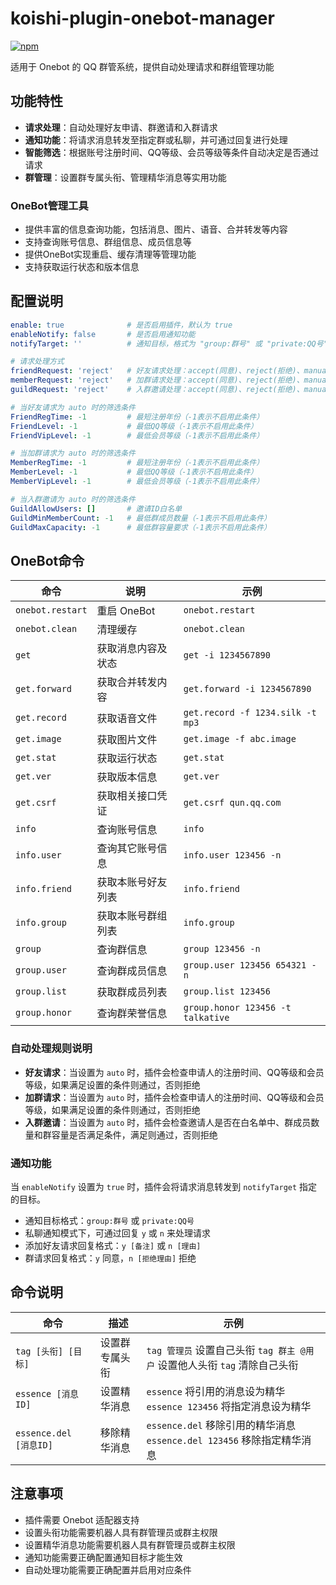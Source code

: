 # koishi-plugin-onebot-manager

[![npm](https://img.shields.io/npm/v/koishi-plugin-onebot-manager?style=flat-square)](https://www.npmjs.com/package/koishi-plugin-onebot-manager)

适用于 Onebot 的 QQ 群管系统，提供自动处理请求和群组管理功能

## 功能特性

- **请求处理**：自动处理好友申请、群邀请和入群请求
- **通知功能**：将请求消息转发至指定群或私聊，并可通过回复进行处理
- **智能筛选**：根据账号注册时间、QQ等级、会员等级等条件自动决定是否通过请求
- **群管理**：设置群专属头衔、管理精华消息等实用功能

### OneBot管理工具

- 提供丰富的信息查询功能，包括消息、图片、语音、合并转发等内容
- 支持查询账号信息、群组信息、成员信息等
- 提供OneBot实现重启、缓存清理等管理功能
- 支持获取运行状态和版本信息

## 配置说明

```yaml
enable: true              # 是否启用插件，默认为 true
enableNotify: false       # 是否启用通知功能
notifyTarget: ''          # 通知目标，格式为 "group:群号" 或 "private:QQ号"

# 请求处理方式
friendRequest: 'reject'   # 好友请求处理：accept(同意)、reject(拒绝)、manual(手动)、auto(智能)
memberRequest: 'reject'   # 加群请求处理：accept(同意)、reject(拒绝)、manual(手动)、auto(智能)
guildRequest: 'reject'    # 入群邀请处理：accept(同意)、reject(拒绝)、manual(手动)、auto(智能)

# 当好友请求为 auto 时的筛选条件
FriendRegTime: -1         # 最短注册年份（-1表示不启用此条件）
FriendLevel: -1           # 最低QQ等级（-1表示不启用此条件）
FriendVipLevel: -1        # 最低会员等级（-1表示不启用此条件）

# 当加群请求为 auto 时的筛选条件
MemberRegTime: -1         # 最短注册年份（-1表示不启用此条件）
MemberLevel: -1           # 最低QQ等级（-1表示不启用此条件）
MemberVipLevel: -1        # 最低会员等级（-1表示不启用此条件）

# 当入群邀请为 auto 时的筛选条件
GuildAllowUsers: []       # 邀请ID白名单
GuildMinMemberCount: -1   # 最低群成员数量（-1表示不启用此条件）
GuildMaxCapacity: -1      # 最低群容量要求（-1表示不启用此条件）
```

## OneBot命令

| 命令 | 说明 | 示例 |
|-----|------|------|
| `onebot.restart` | 重启 OneBot | `onebot.restart` |
| `onebot.clean` | 清理缓存 | `onebot.clean` |
| `get` | 获取消息内容及状态 | `get -i 1234567890` |
| `get.forward` | 获取合并转发内容 | `get.forward -i 1234567890` |
| `get.record` | 获取语音文件 | `get.record -f 1234.silk -t mp3` |
| `get.image` | 获取图片文件 | `get.image -f abc.image` |
| `get.stat` | 获取运行状态 | `get.stat` |
| `get.ver` | 获取版本信息 | `get.ver` |
| `get.csrf` | 获取相关接口凭证 | `get.csrf qun.qq.com` |
| `info` | 查询账号信息 | `info` |
| `info.user` | 查询其它账号信息 | `info.user 123456 -n` |
| `info.friend` | 获取本账号好友列表 | `info.friend` |
| `info.group` | 获取本账号群组列表 | `info.group` |
| `group` | 查询群信息 | `group 123456 -n` |
| `group.user` | 查询群成员信息 | `group.user 123456 654321 -n` |
| `group.list` | 获取群成员列表 | `group.list 123456` |
| `group.honor` | 查询群荣誉信息 | `group.honor 123456 -t talkative` |

### 自动处理规则说明

- **好友请求**：当设置为 `auto` 时，插件会检查申请人的注册时间、QQ等级和会员等级，如果满足设置的条件则通过，否则拒绝
- **加群请求**：当设置为 `auto` 时，插件会检查申请人的注册时间、QQ等级和会员等级，如果满足设置的条件则通过，否则拒绝
- **入群邀请**：当设置为 `auto` 时，插件会检查邀请人是否在白名单中、群成员数量和群容量是否满足条件，满足则通过，否则拒绝

### 通知功能

当 `enableNotify` 设置为 `true` 时，插件会将请求消息转发到 `notifyTarget` 指定的目标。

- 通知目标格式：`group:群号` 或 `private:QQ号`
- 私聊通知模式下，可通过回复 `y` 或 `n` 来处理请求
- 添加好友请求回复格式：`y [备注]` 或 `n [理由]`
- 群请求回复格式：`y` 同意，`n [拒绝理由]` 拒绝

## 命令说明

| 命令 | 描述 | 示例 |
|------|------|------|
| `tag [头衔] [目标]` | 设置群专属头衔 | `tag 管理员` 设置自己头衔 `tag 群主 @用户` 设置他人头衔 `tag` 清除自己头衔 |
| `essence [消息ID]` | 设置精华消息 | `essence` 将引用的消息设为精华 `essence 123456` 将指定消息设为精华 |
| `essence.del [消息ID]` | 移除精华消息 | `essence.del` 移除引用的精华消息 `essence.del 123456` 移除指定精华消息 |

## 注意事项

- 插件需要 Onebot 适配器支持
- 设置头衔功能需要机器人具有群管理员或群主权限
- 设置精华消息功能需要机器人具有群管理员或群主权限
- 通知功能需要正确配置通知目标才能生效
- 自动处理功能需要正确配置并启用对应条件
